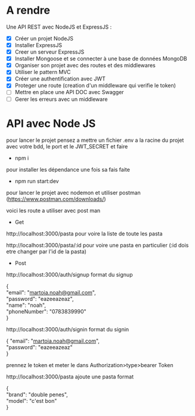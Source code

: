 # A rendre

Une API REST avec NodeJS et ExpressJS :

- [X] Créer un projet NodeJS
- [X] Installer ExpressJS
- [X] Creer un serveur ExpressJS
- [X] Installer Mongoose et se connecter à une base de données MongoDB
- [X] Organiser son projet avec des routes et des middlewares
- [X] Utiliser le pattern MVC
- [X] Créer une authentification avec JWT
- [X] Proteger une route (creation d'un middleware qui verifie le token)
- [ ] Mettre en place une API DOC avec Swagger
- [ ] Gerer les erreurs avec un middleware

# API avec Node JS

pour lancer le projet pensez a mettre un fichier .env a la racine du projet avec votre bdd, le port et le JWT_SECRET
et faire

- npm i

pour installer les dépendance une fois sa fais faite

- npm run start:dev

pour lancer le projet avec nodemon et utiliser postman (https://www.postman.com/downloads/)

voici les route a utiliser avec post man

- Get

http://localhost:3000/pasta pour voire la liste de toute les pasta 

http://localhost:3000/pasta/:id pour voire une pasta en particulier (:id dois etre changer par l'id de la pasta)

- Post

http://localhost:3000/auth/signup format du signup

{   
    "email": "martoia.noah@gmail.com",  
    "password": "eazeeazeaz",  
    "name": "noah",  
    "phoneNumber": "0783839990"  
}  

http://localhost:3000/auth/signin format du signin  

{
    "email": "martoia.noah@gmail.com",  
    "password": "eazeeazeaz"  
}  

prennez le token et meter le dans Authorization>type>bearer Token

http://localhost:3000/pasta ajoute une pasta format

{   
    "brand": "double penes",  
    "model": "c'est bon"  
}